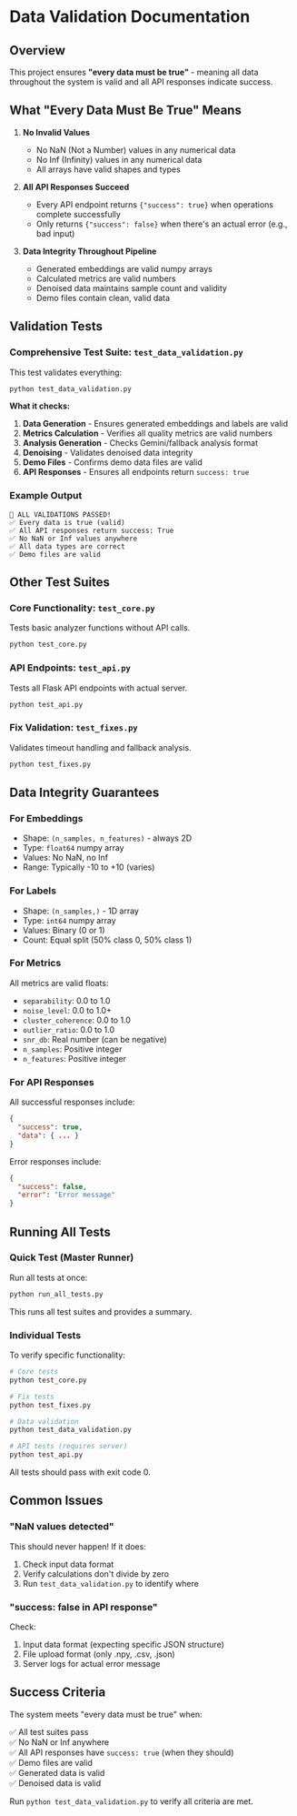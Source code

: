 # Data Validation Documentation

## Overview

This project ensures **"every data must be true"** - meaning all data throughout the system is valid and all API responses indicate success.

## What "Every Data Must Be True" Means

1. **No Invalid Values**
   - No NaN (Not a Number) values in any numerical data
   - No Inf (Infinity) values in any numerical data
   - All arrays have valid shapes and types

2. **All API Responses Succeed**
   - Every API endpoint returns `{"success": true}` when operations complete successfully
   - Only returns `{"success": false}` when there's an actual error (e.g., bad input)

3. **Data Integrity Throughout Pipeline**
   - Generated embeddings are valid numpy arrays
   - Calculated metrics are valid numbers
   - Denoised data maintains sample count and validity
   - Demo files contain clean, valid data

## Validation Tests

### Comprehensive Test Suite: `test_data_validation.py`

This test validates everything:

```bash
python test_data_validation.py
```

**What it checks:**

1. **Data Generation** - Ensures generated embeddings and labels are valid
2. **Metrics Calculation** - Verifies all quality metrics are valid numbers
3. **Analysis Generation** - Checks Gemini/fallback analysis format
4. **Denoising** - Validates denoised data integrity
5. **Demo Files** - Confirms demo data files are valid
6. **API Responses** - Ensures all endpoints return `success: true`

### Example Output

```
🎉 ALL VALIDATIONS PASSED!
✅ Every data is true (valid)
✅ All API responses return success: True
✅ No NaN or Inf values anywhere
✅ All data types are correct
✅ Demo files are valid
```

## Other Test Suites

### Core Functionality: `test_core.py`
Tests basic analyzer functions without API calls.

```bash
python test_core.py
```

### API Endpoints: `test_api.py`
Tests all Flask API endpoints with actual server.

```bash
python test_api.py
```

### Fix Validation: `test_fixes.py`
Validates timeout handling and fallback analysis.

```bash
python test_fixes.py
```

## Data Integrity Guarantees

### For Embeddings
- Shape: `(n_samples, n_features)` - always 2D
- Type: `float64` numpy array
- Values: No NaN, no Inf
- Range: Typically -10 to +10 (varies)

### For Labels
- Shape: `(n_samples,)` - 1D array
- Type: `int64` numpy array
- Values: Binary (0 or 1)
- Count: Equal split (50% class 0, 50% class 1)

### For Metrics
All metrics are valid floats:
- `separability`: 0.0 to 1.0
- `noise_level`: 0.0 to 1.0+
- `cluster_coherence`: 0.0 to 1.0
- `outlier_ratio`: 0.0 to 1.0
- `snr_db`: Real number (can be negative)
- `n_samples`: Positive integer
- `n_features`: Positive integer

### For API Responses
All successful responses include:
```json
{
  "success": true,
  "data": { ... }
}
```

Error responses include:
```json
{
  "success": false,
  "error": "Error message"
}
```

## Running All Tests

### Quick Test (Master Runner)

Run all tests at once:

```bash
python run_all_tests.py
```

This runs all test suites and provides a summary.

### Individual Tests

To verify specific functionality:

```bash
# Core tests
python test_core.py

# Fix tests
python test_fixes.py

# Data validation
python test_data_validation.py

# API tests (requires server)
python test_api.py
```

All tests should pass with exit code 0.

## Common Issues

### "NaN values detected"
This should never happen! If it does:
1. Check input data format
2. Verify calculations don't divide by zero
3. Run `test_data_validation.py` to identify where

### "success: false in API response"
Check:
1. Input data format (expecting specific JSON structure)
2. File upload format (only .npy, .csv, .json)
3. Server logs for actual error message

## Success Criteria

The system meets "every data must be true" when:

✅ All test suites pass  
✅ No NaN or Inf anywhere  
✅ All API responses have `success: true` (when they should)  
✅ Demo files are valid  
✅ Generated data is valid  
✅ Denoised data is valid  

Run `python test_data_validation.py` to verify all criteria are met.
